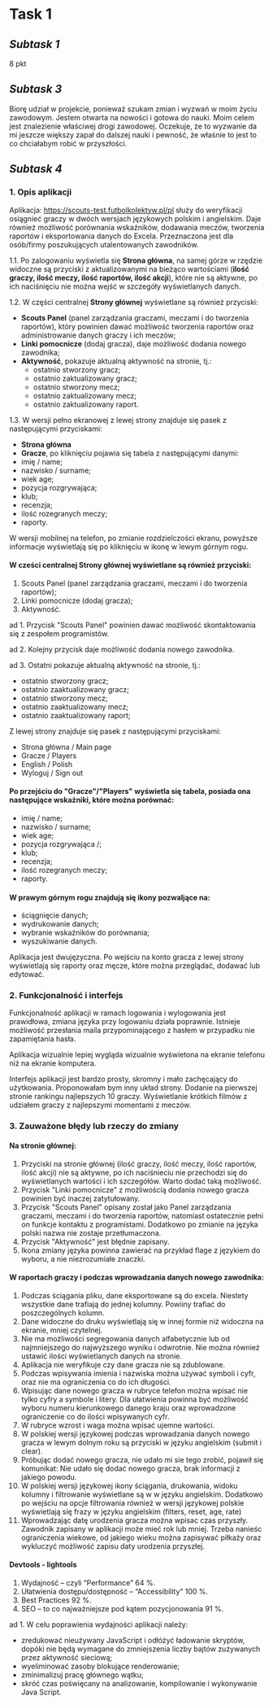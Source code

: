 # Task 1


## *Subtask 1*

8 pkt

## *Subtask 3*

Biorę udział w projekcie, ponieważ szukam zmian i wyzwań w moim życiu zawodowym. Jestem otwarta na nowości i gotowa do nauki. Moim celem jest znalezienie właściwej drogi zawodowej. Oczekuje, że to wyzwanie da mi jeszcze większy zapał do dalszej nauki i pewność, że właśnie to jest to co chciałabym robić w przyszłości.

## *Subtask 4*

### 1. Opis aplikacji

Aplikacja:  https://scouts-test.futbolkolektyw.pl/pl służy do weryfikacji osiągnieć graczy w dwóch wersjach językowych polskim i angielskim. Daje również możliwość porównania wskaźników, dodawania meczów, tworzenia raportów i eksportowania danych do Excela. Przeznaczona jest dla osób/firmy poszukujących utalentowanych zawodników.

1.1. Po zalogowaniu wyświetla się **Strona główna**, na samej górze w rzędzie widoczne są przyciski z aktualizowanymi na bieżąco wartościami (**ilość graczy, ilość meczy, ilość raportów, ilość akcji**), które nie są aktywne, po ich naciśnięciu nie można wejść w szczegóły wyświetlanych danych.

1.2.	W części centralnej **Strony głównej** wyświetlane są również przyciski:
* **Scouts Panel** (panel zarządzania graczami, meczami i do tworzenia raportów), który powinien dawać możliwość tworzenia raportów oraz administrowanie danych graczy i ich meczów;
* **Linki pomocnicze** (dodaj gracza), daje możliwość dodania nowego zawodnika;
* **Aktywność**, pokazuje aktualną aktywność na stronie, tj.:
  * ostatnio stworzony gracz;
  * ostatnio zaktualizowany gracz;
  * ostatnio stworzony mecz;
  * ostatnio zaktualizowany mecz;
  * ostatnio zaktualizowany raport.

1.3.	 W wersji pełno ekranowej z lewej strony znajduje się pasek z następującymi przyciskami:
*	**Strona główna** 
*	**Gracze**, po kliknięciu pojawia się tabela z następującymi danymi:
  *	imię / name;
  *	nazwisko / surname;
  *	wiek age;
  *	pozycja rozgrywająca;
  *	klub;
  *	recenzja;
  *	ilość rozegranych meczy;
  *	raporty.
  


W wersji mobilnej na telefon, po zmianie rozdzielczości ekranu, powyższe informacje wyświetlają się po kliknięciu w ikonę w lewym górnym rogu. 














#### W cześci centralnej Strony głównej wyświetlane są również przyciski:
1. Scouts Panel (panel zarządzania graczami, meczami i do tworzenia raportów);
2. Linki pomocnicze (dodaj gracza);
3. Aktywność.

ad 1. Przycisk "Scouts Panel" powinien dawać możliwość skontaktowania się z zespołem programistów.

ad 2. Kolejny przycisk daje możliwość dodania nowego zawodnika.

ad 3. Ostatni pokazuje aktualną aktywność na stronie, tj.:
  * ostatnio stworzony gracz;
  * ostatnio zaaktualizowany gracz;
  * ostatnio stworzony mecz;
  * ostatnio zaaktualizowany mecz;
  * ostatnio zaaktualizowany raport;

Z lewej strony znajduje się pasek z następującymi przyciskami:
* Strona główna / Main page
* Gracze / Players
* English / Polish
* Wyloguj / Sign out


#### Po przejściu do "Gracze"/"Players" wyświetla się tabela, posiada ona następujące wskaźniki, które można porównać:
  * imię / name;
  * nazwisko / surname;
  * wiek age;
  * pozycja rozgrywająca /;
  * klub;
  * recenzja;
  * ilość rozegranych meczy;
  * raporty.


#### W prawym górnym rogu znajdują się ikony pozwaljące na:
  * ściągnięcie danych;
  * wydrukowanie danych;
  * wybranie wskaźników do porównania;
  * wyszukiwanie danych.
  
Aplikacja jest dwujęzyczna.
Po wejściu na konto gracza z lewej strony wyświetlają się raporty oraz męcze, które można przeglądać, dodawać lub edytować.

### 2. Funkcjonalność i interfejs

Funkcjonalność aplikacji w ramach logowania i wylogowania jest prawidłowa, zmiana języka przy logowaniu działa poprawnie. Istnieje możliwość przesłania maila przypominającego z hasłem w przypadku nie zapamiętania hasła.

Aplikacja wizualnie lepiej wygląda wizualnie wyświetona na ekranie telefonu niż na ekranie komputera.

Interfejs aplikacji jest bardzo prosty, skromny i mało zachęcający do użytkowania. Proponowałam bym inny układ strony. Dodanie na pierwszej stronie rankingu najlepszych 10 graczy. Wyświetlanie krótkich filmów z udziałem graczy z najlepszymi momentami z meczów. 

### 3. Zauważone błędy lub rzeczy do zmiany

#### Na stronie głównej:
1. Przyciski na stronie głównej (ilość graczy, ilość meczy, ilość raportów, ilość akcji) nie są aktywne, po ich naciśnieciu nie przechodzi się do wyświetlanych wartości i ich szczegółów. Warto dodać taką możliwość.
2. Przycisk "Linki pomocnicze" z możliwością dodania nowego gracza powinien być inaczej zatytułowany.
3. Przycisk "Scouts Panel" opisany został jako Panel zarządzania graczami, meczami i do tworzenia raportów, natomiast ostatecznie pełni on funkcje kontaktu z programistami. Dodatkowo po zmianie na języka polski nazwa nie zostaje przetłumaczona.
4. Przycisk "Aktywność" jest błędnie zapisany.
5. Ikona zmiany  języka powinna zawierać na przykład flage z językiem do wyboru, a nie niezrozumiałe znaczki.

####  W raportach graczy i podczas wprowadzania danych nowego zawodnika:
1. Podczas ściągania pliku, dane eksportowane są do excela. Niestety wszystkie dane trafiają do jednej kolumny. Powiiny trafiać do poszczególnych kolumn. 
2. Dane widoczne do druku wyświetlają się w innej formie niż widoczna na ekranie, mniej czytelnej.
3. Nie ma możliwości segregowania danych alfabetycznie lub od najmniejszego do najwyższego wyniku i odwrotnie. Nie można również ustawić ilości wyświetlanych danych na stronie.
4. Aplikacja nie weryfikuje czy dane gracza nie są zdublowane.
5. Podczas wpisywania imienia i nazwiska można używać symboli i cyfr, oraz nie ma ograniczenia co do ich długości.
6. Wpisując dane nowego gracza w rubryce telefon można wpisać nie tylko cyfry a symbole i litery. Dla ułatwienia powinna być możliwość wyboru numeru kierunkowego danego kraju oraz wprowadzone ograniczenie co do ilości wpisywanych cyfr.
7. W rubryce wzrost i waga można wpisać ujemne wartości.
8. W polskiej wersji językowej podczas wprowadzania danych nowego gracza w lewym dolnym roku są przyciski w języku angielskim (submit i clear).
9. Próbując dodać nowego gracza, nie udało mi sie tego zrobić, pojawił się komunikat: Nie udało się dodać nowego gracza, brak informacji z jakiego powodu.
10. W polskiej wersji językowej ikony ściągania, drukowania, widoku kolumny i filtrowanie wyświetlane są w w języku angielskim. Dodatkowo po wejściu na opcje filtrowania również w wersji językowej polskie wyświetlają się frazy w języku angielskim (filters, reset, age, rate)
11. Wprowadzając datę urodzenia gracza można wpisac czas przyszły. Zawodnik zapisany w aplikacji może mieć rok lub mniej. Trzeba nanieśc ograniczenia wiekowe, od jakiego wieku można zapisywać piłkaży oraz wykluczyć możliwość zapisu daty urodzenia przyszłej. 


#### Devtools - lightools

1. Wydajność – czyli “Performance” 64 %.
2. Ułatwienia dostępu/dostępność – “Accessibility”  100 %.
3. Best Practices 92 %.
4. SEO – to co najważniejsze pod kątem pozycjonowania 91 %.

ad 1.  W celu poprawienia wydajności aplikacji należy:
* zredukować nieużywany JavaScript i odłóżyć ładowanie skryptów, dopóki nie będą wymagane do zmniejszenia liczby bajtów zużywanych przez aktywność sieciową;
* wyeliminować zasoby blokujące renderowanie;
* zminimalizuj pracę głównego wątku;
* skróć czas poświęcany na analizowanie, kompilowanie i wykonywanie Java Script.












